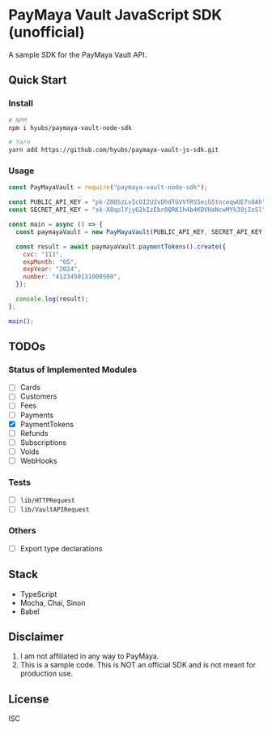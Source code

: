 # PayMaya Vault JavaScript SDK (unofficial)

A sample SDK for the PayMaya Vault API.

## Quick Start

### Install

```sh
# NPM
npm i hyubs/paymaya-vault-node-sdk

# Yarn
yarn add https://github.com/hyubs/paymaya-vault-js-sdk.git
```

### Usage

```js
const PayMayaVault = require("paymaya-vault-node-sdk");

const PUBLIC_API_KEY = "pk-Z0OSzLvIcOI2UIvDhdTGVVfRSSeiGStnceqwUE7n0Ah";
const SECRET_API_KEY = "sk-X8qolYjy62kIzEbr0QRK1h4b4KDVHaNcwMYk39jInSl";

const main = async () => {
  const paymayaVault = new PayMayaVault(PUBLIC_API_KEY, SECRET_API_KEY, "SANDBOX");

  const result = await paymayaVault.paymentTokens().create({
    cvc: "111",
    expMonth: "05",
    expYear: "2024",
    number: "4123450131000508",
  });

  console.log(result);
};

main();
```

## TODOs

### Status of Implemented Modules

  * [ ] Cards
  * [ ] Customers
  * [ ] Fees
  * [ ] Payments
  * [x] PaymentTokens
  * [ ] Refunds
  * [ ] Subscriptions
  * [ ] Voids
  * [ ] WebHooks

### Tests

  * [ ] `lib/HTTPRequest`
  * [ ] `lib/VaultAPIRequest`

### Others

  * [ ] Export type declarations

## Stack

  * TypeScript
  * Mocha, Chai, Sinon
  * Babel

## Disclaimer

1. I am not affiliated in any way to PayMaya.
2. This is a sample code. This is NOT an official SDK and is not meant for production use.

## License

ISC
